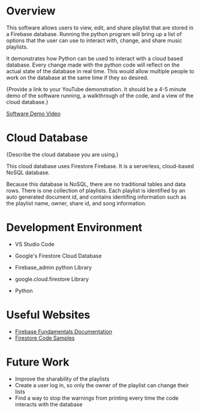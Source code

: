 # Overview


This software allows users to view, edit, and share playlist that are stored in a Firebase database. Running the python program will bring up a list of options that the user can use to interact with, change, and share music playlists.

It demonstrates how Python can be used to interact with a cloud based database. Every change made with the python code will reflect on the actual state of the database in real time. This would allow multiple people to work on the database at the same time if they so desired.


{Provide a link to your YouTube demonstration. It should be a 4-5 minute demo of the software running, a walkthrough of the code, and a view of the cloud database.}

[Software Demo Video](https://www.youtube.com/watch?v=OVgPHim6zZI)

# Cloud Database

{Describe the cloud database you are using.}

This cloud database uses Firestore Firebase. It is a serverless, cloud-based NoSQL database.

Because this database is NoSQL, there are no traditional tables and data rows. There is one collection of playlists. Each playlist is identified by an auto generated document id, and contains identifing information such as the playlist name, owner, share id, and song information.

# Development Environment


- VS Studio Code
- Google's Firestore Cloud Database
- Firebase_admin python Library
- google.cloud.firestore Library


- Python

# Useful Websites


- [Firebase Fundamentals Documentation](https://firebase.google.com/docs/guides)
- [Firestore Code Samples](https://cloud.google.com/firestore/docs/samples)

# Future Work

- Improve the sharability of the playlists
- Create a user log in, so only the owner of the playlist can change their lists
- Find a way to stop the warnings from printing every time the code interacts with the database 